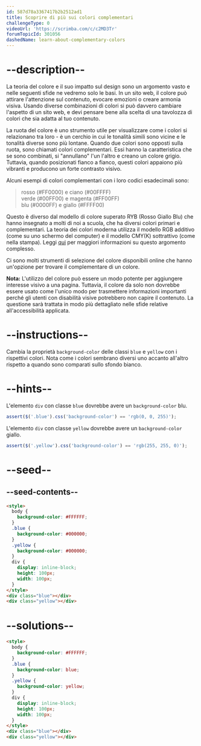 ```yaml
---
id: 587d78a3367417b2b2512ad1
title: Scoprire di più sui colori complementari
challengeType: 0
videoUrl: 'https://scrimba.com/c/c2MD3Tr'
forumTopicId: 301056
dashedName: learn-about-complementary-colors
---
```


# --description--

La teoria del colore e il suo impatto sul design sono un argomento vasto e nelle seguenti sfide ne vedremo solo le basi. In un sito web, il colore può attirare l'attenzione sul contenuto, evocare emozioni o creare armonia visiva. Usando diverse combinazioni di colori si può davvero cambiare l'aspetto di un sito web, e devi pensare bene alla scelta di una tavolozza di colori che sia adatta al tuo contenuto.

La ruota del colore è uno strumento utile per visualizzare come i colori si relazionano tra loro - è un cerchio in cui le tonalità simili sono vicine e le tonalità diverse sono più lontane. Quando due colori sono opposti sulla ruota, sono chiamati colori complementari. Essi hanno la caratteristica che se sono combinati, si "annullano" l'un l'altro e creano un colore grigio. Tuttavia, quando posizionati fianco a fianco, questi colori appaiono più vibranti e producono un forte contrasto visivo.

Alcuni esempi di colori complementari con i loro codici esadecimali sono:

<blockquote>rosso (#FF0000) e ciano (#00FFFF)<br>verde (#00FF00) e magenta (#FF00FF)<br>blu (#0000FF) e giallo (#FFFF00)</blockquote>

Questo è diverso dal modello di colore superato RYB (Rosso Giallo Blu) che hanno insegnato a molti di noi a scuola, che ha diversi colori primari e complementari. La teoria dei colori moderna utilizza il modello RGB additivo (come su uno schermo del computer) e il modello CMY(K) sottrattivo (come nella stampa). Leggi [qui](https://it.wikipedia.org/wiki/Modello_di_colore) per maggiori informazioni su questo argomento complesso.

Ci sono molti strumenti di selezione del colore disponibili online che hanno un'opzione per trovare il complementare di un colore.

**Nota:** L'utilizzo del colore può essere un modo potente per aggiungere interesse visivo a una pagina. Tuttavia, il colore da solo non dovrebbe essere usato come l'unico modo per trasmettere informazioni importanti perché gli utenti con disabilità visive potrebbero non capire il contenuto. La questione sarà trattata in modo più dettagliato nelle sfide relative all'accessibilità applicata.

# --instructions--

Cambia la proprietà `background-color` delle classi `blue` e `yellow` con i rispettivi colori. Nota come i colori sembrano diversi uno accanto all'altro rispetto a quando sono comparati sullo sfondo bianco.

# --hints--

L'elemento `div` con classe `blue` dovrebbe avere un `background-color` blu.

```js
assert($('.blue').css('background-color') == 'rgb(0, 0, 255)');
```

L'elemento `div` con classe `yellow` dovrebbe avere un `background-color` giallo.

```js
assert($('.yellow').css('background-color') == 'rgb(255, 255, 0)');
```

# --seed--

## --seed-contents--

```html
<style>
  body {
    background-color: #FFFFFF;
  }
  .blue {
    background-color: #000000;
  }
  .yellow {
    background-color: #000000;
  }
  div {
    display: inline-block;
    height: 100px;
    width: 100px;
  }
</style>
<div class="blue"></div>
<div class="yellow"></div>
```

# --solutions--

```html
<style>
  body {
    background-color: #FFFFFF;
  }
  .blue {
    background-color: blue;
  }
  .yellow {
    background-color: yellow;
  }
  div {
    display: inline-block;
    height: 100px;
    width: 100px;
  }
</style>
<div class="blue"></div>
<div class="yellow"></div>
```
